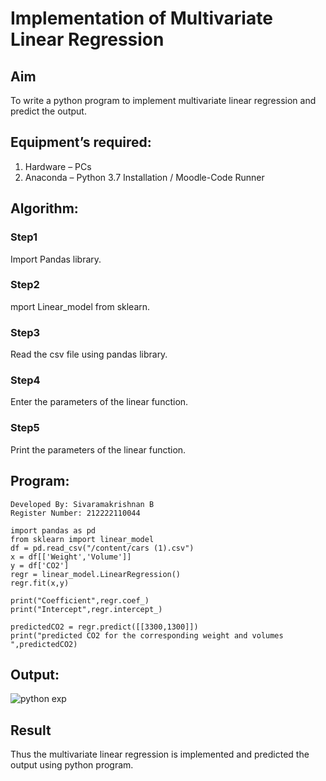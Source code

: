 # Implementation of Multivariate Linear Regression

## Aim
To write a python program to implement multivariate linear regression and predict the output.

## Equipment’s required:
1.	Hardware – PCs
2.	Anaconda – Python 3.7 Installation / Moodle-Code Runner

## Algorithm:

### Step1

Import Pandas library.

### Step2

mport Linear_model from sklearn.

### Step3

Read the csv file using pandas library.

### Step4

Enter the parameters of the linear function.

### Step5

Print the parameters of the linear function.

## Program:
```
Developed By: Sivaramakrishnan B
Register Number: 212222110044

import pandas as pd 
from sklearn import linear_model
df = pd.read_csv("/content/cars (1).csv")
x = df[['Weight','Volume']]
y = df['CO2']
regr = linear_model.LinearRegression()
regr.fit(x,y)

print("Coefficient",regr.coef_)
print("Intercept",regr.intercept_)

predictedCO2 = regr.predict([[3300,1300]])
print("predicted CO2 for the corresponding weight and volumes ",predictedCO2)

```
## Output:
![python exp](https://github.com/SivaramakrishnanBaskar/Multivariate-Linear-Regression/assets/119476322/e41f757f-9062-4e88-b038-f664dd05bfea)
  
## Result
Thus the multivariate linear regression is implemented and predicted the output using python program.
